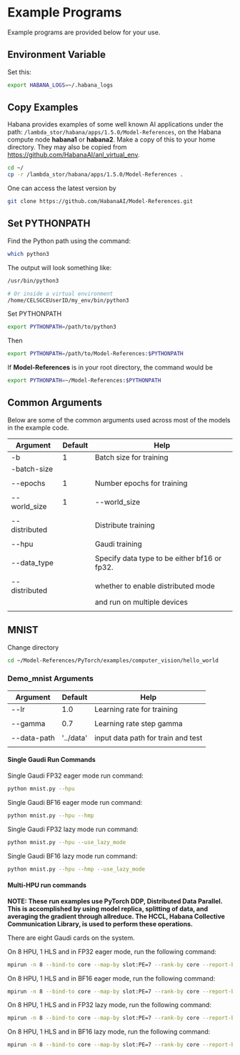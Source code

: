 # Example Programs

Example programs are provided below for your use.

## Environment Variable

Set this:

```bash
export HABANA_LOGS=~/.habana_logs
```

## Copy Examples

Habana provides examples of some well known AI applications under the path: `/lambda_stor/habana/apps/1.5.0/Model-References`, on the Habana compute node **habana1** or  **habana2**. Make a copy of this to your home directory.  They may also be copied from https://github.com/HabanaAI/anl_virtual_env.

```bash
cd ~/
cp -r /lambda_stor/habana/apps/1.5.0/Model-References .
```

One can access the latest version by

```bash
git clone https://github.com/HabanaAI/Model-References.git
```

## Set PYTHONPATH

Find the Python path using the command:

```bash
which python3
```

The output will look something like:

```bash
/usr/bin/python3

# Or inside a virtual environment
/home/CELSGCEUserID/my_env/bin/python3
```

Set PYTHONPATH

```bash
export PYTHONPATH=/path/to/python3
```

Then

```bash
export PYTHONPATH=/path/to/Model-References:$PYTHONPATH
```

If **Model-References** is in your root directory, the command would be

```bash
export PYTHONPATH=~/Model-References:$PYTHONPATH
```

## Common Arguments

Below are some of the common arguments used across most of the models in the example code.

| Argument               | Default   | Help                           |
|------------------------|-----------|--------------------------------|
| -b                     | 1         | Batch size for training        |
| -batch-size            |           |                                |
|                        |           |                                |
| --epochs               | 1         | Number epochs for training     |
|                        |           |                                |
| --world_size           | 1         | --world_size                   |
|                        |           |                                |
| --distributed          |           | Distribute training            |
|                        |           |                                |
| --hpu                  |           | Gaudi training                 |
|                        |           |                                |
| --data_type            |           | Specify data type to be either bf16 or fp32. |
|                        |           |                                |
| --distributed          |           | whether to enable distributed mode |
|                        |           | and run on multiple devices        |
|                        |           |                                |

## MNIST

Change directory

```bash
cd ~/Model-References/PyTorch/examples/computer_vision/hello_world
```

### Demo_mnist Arguments

| Argument               | Default   | Help                           |
|------------------------|-----------|--------------------------------|
| --lr                   | 1.0       | Learning rate for training     |
|                        |           |                                |
| --gamma                | 0.7       | Learning rate step gamma       |
|                        |           |                                |
| --data-path            | '../data' | input data path for train and test |
|                        |           |                                |

#### Single Gaudi Run Commands

Single Gaudi FP32 eager mode run command:

```bash
python mnist.py --hpu
```

Single Gaudi BF16 eager mode run command:

```bash
python mnist.py --hpu --hmp
```

Single Gaudi FP32 lazy mode run command:

```bash
python mnist.py --hpu --use_lazy_mode
```

Single Gaudi BF16 lazy mode run command:

```bash
python mnist.py --hpu --hmp --use_lazy_mode
```

#### Multi-HPU run commands

**NOTE: These run examples use PyTorch DDP, Distributed Data Parallel.
This is accomplished by using model replica,
splitting of data, and averaging the gradient through allreduce.
The HCCL, Habana Collective Communication Library, is used to perform these operations.**

There are eight Gaudi cards on the system.

On 8 HPU, 1 HLS and in FP32 eager mode, run the following command:

```bash
mpirun -n 8 --bind-to core --map-by slot:PE=7 --rank-by core --report-bindings --allow-run-as-root $PYTHON mnist.py --batch-size=64 --epochs=1 --lr=1.0 --gamma=0.7 --hpu
```

On 8 HPU, 1 HLS and in BF16 eager mode, run the following command:

```bash
mpirun -n 8 --bind-to core --map-by slot:PE=7 --rank-by core --report-bindings --allow-run-as-root $PYTHON mnist.py --batch-size=64 --epochs=1 --lr=1.0 --gamma=0.7 --hpu --hmp --hmp-bf16=ops_bf16_mnist.txt --hmp-fp32=ops_fp32_mnist.txt
```

On 8 HPU, 1 HLS and in FP32 lazy mode, run the following command:

```bash
mpirun -n 8 --bind-to core --map-by slot:PE=7 --rank-by core --report-bindings --allow-run-as-root $PYTHON mnist.py --batch-size=64 --epochs=1 --lr=1.0 --gamma=0.7 --hpu --use_lazy_mode
```

On 8 HPU, 1 HLS and in BF16 lazy mode, run the following command:

```bash
mpirun -n 8 --bind-to core --map-by slot:PE=7 --rank-by core --report-bindings --allow-run-as-root $PYTHON mnist.py --batch-size=64 --epochs=1 --lr=1.0 --gamma=0.7 --hpu --hmp --hmp-bf16=ops_bf16_mnist.txt --hmp-fp32=ops_fp32_mnist.txt --use_lazy_mode
```

